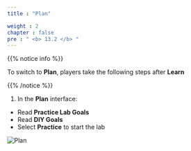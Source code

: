```yaml
---
title : "Plan"

weight : 2
chapter : false
pre : " <b> 13.2 </b> "
---
```


{{% notice info %}}

To switch to **Plan**, players take the following steps after **Learn**

{{% /notice %}}

1. In the **Plan** interface:

- Read **Practice Lab Goals**
- Read **DIY Goals**
- Select **Practice** to start the lab

![Plan](/images/13-nosqldatabase/13.2-plan/1-plan.png)
